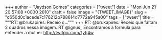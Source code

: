 
+++
author = "Jaydson Gomes"
categories = ["tweet"]
date = "Mon Jun 21 20:57:08 +0000 2010"
draft = false
image = "{TWEET_IMAGE}"
slug = "c650d0c1acede7c176212b788614d7772a945a00"
tags = ["tweet"]
title = """RT: @brukapires: Receio q..."""
+++
RT: @brukapires: Receio que faltam 2 quadros nessa imagem. RT @ignus_ Encontramos a formula para entender a mulher http://twitpic.com/1ytj4w
